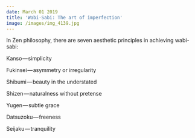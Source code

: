 ```yaml
---
date: March 01 2019
title: 'Wabi-Sabi: The art of imperfection'
image: /images/img_4139.jpg
---
```

In Zen philosophy, there are seven aesthetic principles in achieving wabi-sabi:

Kanso — simplicity 

Fukinsei — asymmetry or irregularity

Shibumi — beauty in the understated

Shizen — naturalness without pretense

Yugen — subtle grace

Datsuzoku — freeness

Seijaku — tranquility
